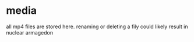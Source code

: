 # media
all mp4 files are stored here. renaming or deleting a fily could likely result in nuclear armagedon